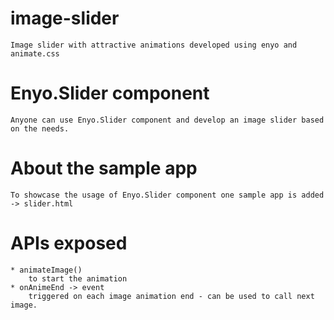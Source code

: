 # image-slider
	Image slider with attractive animations developed using enyo and animate.css

# Enyo.Slider component
	Anyone can use Enyo.Slider component and develop an image slider based on the needs.

# About the sample app
	To showcase the usage of Enyo.Slider component one sample app is added -> slider.html

# APIs exposed
	* animateImage()
		to start the animation
	* onAnimeEnd -> event
		triggered on each image animation end - can be used to call next image.
